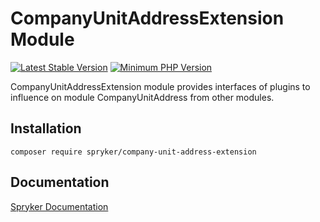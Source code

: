 # CompanyUnitAddressExtension Module
[![Latest Stable Version](https://poser.pugx.org/spryker/company-unit-address-extension/v/stable.svg)](https://packagist.org/packages/spryker/company-unit-address-extension)
[![Minimum PHP Version](https://img.shields.io/badge/php-%3E%3D%207.3-8892BF.svg)](https://php.net/)

CompanyUnitAddressExtension module provides interfaces of plugins to influence on module CompanyUnitAddress from other modules.

## Installation

```
composer require spryker/company-unit-address-extension
```

## Documentation

[Spryker Documentation](https://academy.spryker.com/developing_with_spryker/module_guide/modules.html)
